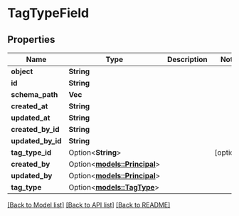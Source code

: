 # TagTypeField

## Properties

Name | Type | Description | Notes
------------ | ------------- | ------------- | -------------
**object** | **String** |  | 
**id** | **String** |  | 
**schema_path** | **Vec<String>** |  | 
**created_at** | **String** |  | 
**updated_at** | **String** |  | 
**created_by_id** | **String** |  | 
**updated_by_id** | **String** |  | 
**tag_type_id** | Option<**String**> |  | [optional]
**created_by** | Option<[**models::Principal**](Principal.md)> |  | 
**updated_by** | Option<[**models::Principal**](Principal.md)> |  | 
**tag_type** | Option<[**models::TagType**](TagType.md)> |  | 

[[Back to Model list]](../README.md#documentation-for-models) [[Back to API list]](../README.md#documentation-for-api-endpoints) [[Back to README]](../README.md)


